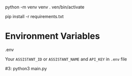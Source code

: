 
python -m venv venv
. ven/bin/activate

pip install -r requirements.txt


# Environment Variables

.env

Your `ASSISTANT_ID` or `ASSISTANT_NAME` and `API_KEY` in `.env` file

#3:
python3 main.py




